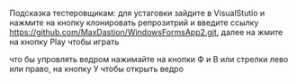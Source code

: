 Подсказка тестеровщикам: 
для устаговки зайдите в VisualStutio и нажмите на кнопку клонировать репрозитрий и введите ссылку https://github.com/MaxDastion/WindowsFormsApp2.git, далее на жмите на кнопку Play чтобы играть 

что бы упровлять ведром нажимайте на кнопки Ф и В или стрелки лево или право, на кнопку У чтобы открыть ведро 
